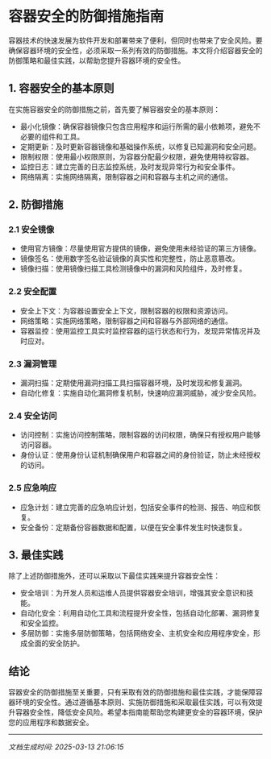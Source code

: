 # 容器安全的防御措施指南

容器技术的快速发展为软件开发和部署带来了便利，但同时也带来了安全风险。要确保容器环境的安全性，必须采取一系列有效的防御措施。本文将介绍容器安全的防御策略和最佳实践，以帮助您提升容器环境的安全性。

## 1. 容器安全的基本原则

在实施容器安全的防御措施之前，首先要了解容器安全的基本原则：

- 最小化镜像：确保容器镜像只包含应用程序和运行所需的最小依赖项，避免不必要的组件和工具。
- 定期更新：及时更新容器镜像和基础操作系统，以修复已知漏洞和安全问题。
- 限制权限：使用最小权限原则，为容器分配最少权限，避免使用特权容器。
- 监控日志：建立完善的日志监控系统，及时发现异常行为和安全事件。
- 网络隔离：实施网络隔离，限制容器之间和容器与主机之间的通信。

## 2. 防御措施

### 2.1 安全镜像

- 使用官方镜像：尽量使用官方提供的镜像，避免使用未经验证的第三方镜像。
- 镜像签名：使用数字签名验证镜像的真实性和完整性，防止恶意篡改。
- 镜像扫描：使用镜像扫描工具检测镜像中的漏洞和风险组件，及时修复。

### 2.2 安全配置

- 安全上下文：为容器设置安全上下文，限制容器的权限和资源访问。
- 网络策略：实施网络策略，限制容器之间和容器与外部网络的通信。
- 容器监控：使用监控工具实时监控容器的运行状态和行为，发现异常情况并及时应对。

### 2.3 漏洞管理

- 漏洞扫描：定期使用漏洞扫描工具扫描容器环境，及时发现和修复漏洞。
- 自动化修复：实施自动化漏洞修复机制，快速响应漏洞威胁，减少安全风险。

### 2.4 安全访问

- 访问控制：实施访问控制策略，限制容器的访问权限，确保只有授权用户能够访问容器。
- 身份认证：使用身份认证机制确保用户和容器之间的身份验证，防止未经授权的访问。

### 2.5 应急响应

- 应急计划：建立完善的应急响应计划，包括安全事件的检测、报告、响应和恢复。
- 安全备份：定期备份容器数据和配置，以便在安全事件发生时快速恢复。

## 3. 最佳实践

除了上述防御措施外，还可以采取以下最佳实践来提升容器安全性：

- 安全培训：为开发人员和运维人员提供容器安全培训，增强其安全意识和技能。
- 自动化安全：利用自动化工具和流程提升安全性，包括自动化部署、漏洞修复和安全监控。
- 多层防御：实施多层防御策略，包括网络安全、主机安全和应用程序安全，形成全面的安全防护。

## 结论

容器安全的防御措施至关重要，只有采取有效的防御措施和最佳实践，才能保障容器环境的安全性。通过遵循基本原则、实施防御措施和采取最佳实践，可以有效提升容器安全性，降低安全风险。希望本指南能帮助您构建更安全的容器环境，保护您的应用程序和数据安全。

---

*文档生成时间: 2025-03-13 21:06:15*
